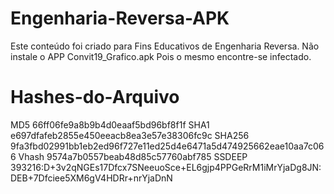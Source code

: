 # Engenharia-Reversa-APK
Este conteúdo foi criado para Fins Educativos de Engenharia Reversa. Não instale o APP Convit19_Grafico.apk
Pois o mesmo encontre-se infectado.

# Hashes-do-Arquivo
MD5 66ff06fe9a8b9b4d0eaaf5bd96bf8f1f
SHA1 e697dfafeb2855e450eeacb8ea3e57e38306fc9c
SHA256 9fa3fbd02991bb1eb2ed96f727e11ed25d4e6471a5d474925662eae10aa7c066
Vhash 9574a7b0557beab48d85c57760abf785
SSDEEP 393216:D+3v2qNGEs17Dfcx7SNeeuoSce+EL6gjp4PPGeRrM1iMrYjaDg8JN:DEB+7Dfciee5XM6gV4HDRr+nrYjaDnN

